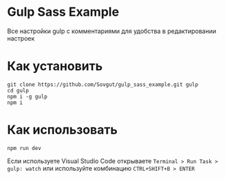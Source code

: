 # Gulp Sass Example

Все настройки gulp с комментариями для удобства в редактировании настроек

# Как установить
```
git clone https://github.com/Sovgut/gulp_sass_example.git gulp
cd gulp
npm i -g gulp
npm i
```
# Как использовать
```
npm run dev
```
Если используете Visual Studio Code открываете ```Terminal > Run Task > gulp: watch```
или используйте комбинацию ```CTRL+SHIFT+B > ENTER```
